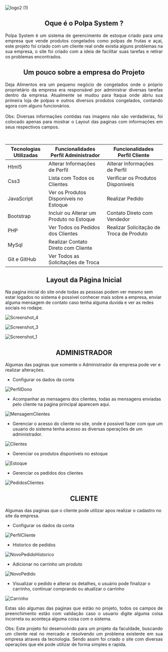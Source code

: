 ![logo2 (1)](https://user-images.githubusercontent.com/42179077/69284317-195dcb80-0bcd-11ea-8373-739afff82175.png)

<h2 align="center">Oque é o Polpa System ? </h2>

<p align="justify">Polpa System é um sistema de gerencimento de estoque criado para uma empresa que vende produtos congelados como polpas de frutas e açai, este projeto foi criado com um cliente real onde existia alguns problemas na sua empresa, o site foi criado com a ideia de facilitar suas tarefas e retirar os problemas encontrados.</p>

<h2 align="center">Um pouco sobre a empresa do Projeto</h2>

<p align="justify">
Deja Alimentos era um pequeno negócio de congelados onde o próprio proprietário da empresa era responsável por administrar diversas tarefas dentro da empresa. Atualmente se mudou para Itaqua onde abriu sua primeira loja de polpas e outros diversos produtos congelados, contando agora com alguns funcionários.
<br>
<br>
Obs: Diversas informações contidas nas imagens não são verdadeiras, foi colocado apenas para mostrar o Layout das paginas com informações em seus respectivos campos.
</p>

<br>

<table>
	<thead>
		<th>Tecnologias Utilizadas</th>
		<th>Funcionalidades Perfil Administrador</th>
		<th>Funcionalidades Perfil Cliente</th>
	</thead>
	<tbody>
		<tr>
			<td>Html5</td>
			<td>Alterar Informações de Perfil</td>
			<td>Alterar Informações de Perfil</td>
		</tr>
		<tr>
			<td>Css3</td>
			<td>Lista com Todos os Clientes</td>
			<td>Verificar os Produtos Disponiveis</td>
		</tr>
		<tr>
			<td>JavaScript</td>
			<td>Ver os Produtos Disponiveis no Estoque</td>
			<td>Realizar Pedido</td>
		</tr>
		<tr>
			<td>Bootstrap</td>
			<td>Incluir ou Alterar um Produto no Estoque</td>
			<td>Contato Direto com Vendedor</td>
		</tr>
		<tr>
			<td>PHP</td>
			<td>Ver Todos os Pedidos dos Clientes</td>
			<td>Realizar Solicitação de Troca de Produto</td>
		</tr>
		<tr>
			<td>MySql</td>
			<td>Realizar Contato Direto com Cliente</td>
			<td></td>
			</tr>
			<tr>
				<td>Git e GitHub</td>
				<td>Ver Todos as Solicitações de Troca</td>
				<td></td>
			</tr>
		</tbody>
	</table>

<h2 align="center">Layout da Página Inicial</h2>

<p>Na pagina inicial do site onde todas as pessoas podem ver mesmo sem estar logados no sistema é possivel conhecer mais sobre a empresa, enviar alguma mensagem de contato caso tenha alguma duvida e ver as redes sociais no rodape.</p>

![Screenshot_4](https://user-images.githubusercontent.com/42179077/82226885-6eb93200-98fd-11ea-8cc2-8ef32b4bde5e.png)

![Screenshot_3](https://user-images.githubusercontent.com/42179077/82226291-b4292f80-98fc-11ea-81ca-896421073508.png)

![Screenshot_1](https://user-images.githubusercontent.com/42179077/82226292-b4c1c600-98fc-11ea-8b11-dd5824367b63.png)

<h2 align="center">ADMINISTRADOR</h2>

<p>Algumas das paginas que somente o Administrador da empresa pode ver e realizar alterações.</p>

- Configurar os dados da conta

![PerfilDono](https://user-images.githubusercontent.com/42179042/67163543-ab608300-f346-11e9-9049-133bf81928dc.png)

- Acompanhar as mensagens dos clientes, todas as mensagens enviadas pelo cliente na pagina principal aparecem aqui.

![MensagemClientes](https://user-images.githubusercontent.com/42179042/67163566-e95da700-f346-11e9-9817-2b9a14e9e771.png)

- Gerenciar o acesso do cliente no site, onde é possivel fazer com que um usuario do sistema tenha acesso as diversas operações de um administrador.

![Clientes](https://user-images.githubusercontent.com/42179042/67163597-393c6e00-f347-11e9-9907-67d56f67d665.png)

- Gerenciar os produtos disponíveis no estoque

![Estoque](https://user-images.githubusercontent.com/42179042/67163631-7b65af80-f347-11e9-9792-319a48d778e0.png)

- Gerenciar os pedidos dos clientes

![PedidosClientes](https://user-images.githubusercontent.com/42179042/67163680-3f7f1a00-f348-11e9-91a7-8b3c64a483dc.png)

<h2 align="center">CLIENTE</h2>

<p>Algumas das paginas que o cliente pode utilizar apos realizar o cadastro no site da empresa.</p>

- Configurar os dados da conta

![PerfilCliente](https://user-images.githubusercontent.com/42179042/67163776-64c05800-f349-11e9-89b4-13f3eb2c00ff.png)

- Historico de pedidos

![NovoPedidoHistorico](https://user-images.githubusercontent.com/42179042/67163821-ea440800-f349-11e9-8d79-4afdd7e00cf5.png)

- Adicionar no carrinho um produto

![NovoPedido](https://user-images.githubusercontent.com/42179042/67163830-2d9e7680-f34a-11e9-9360-f18a9a698361.png)

- Visualizar o pedido e alterar os detalhes, o usuário pode finalizar o carrinho, continuar comprando ou atualizar o carrinho

![Carrinho](https://user-images.githubusercontent.com/42179042/67163843-57f03400-f34a-11e9-9e6b-4b97beefbaaa.png)

<p align="justify">Estas são algumas das paginas que estão no projeto, todos os campos de preenchimento estão com validação caso o usuario digite alguma coisa incorreta ou aconteça alguma coisa com o sistema.<p>

<p align="justify">Obs: Este projeto foi desenvolvido para um projeto da faculdade, buscando um cliente real no mercado e resolvendo um problema existente em sua empresa atraves da tecnologia. Sendo assim foi criado o site com diversas operações que ele pode utilizar de forma simples e rapida.<p>




